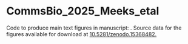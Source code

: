 # CommsBio_2025_Meeks_etal

Code to produce main text figures in manuscript: .
Source data for the figures available for download at [10.5281/zenodo.15368482.](https://doi.org/10.5281/zenodo.15368483)
